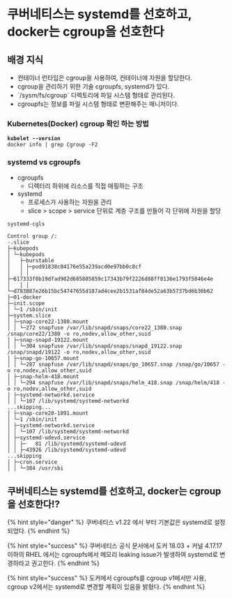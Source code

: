# 쿠버네티스는 systemd를 선호하고, docker는 cgroup을 선호한다

## 배경 지식

* 컨테이너 런타임은 cgroup을 사용하여, 컨테이너에 자원을 할당한다.
* cgroup을 관리하기 위한 기술 cgroupfs, systemd가 있다.
* \`/sysm/fs/cgroup\` 디렉토리에 파일 시스템 형태로 관리된다.
* cgroupfs는 정보를 파일 시스템 형태로 변환해주는 매니저이다.



### Kubernetes(Docker) cgroup 확인 하는 방법

<pre><code><strong>kubelet --version
</strong>docker info | grep Cgroup -F2
</code></pre>

### systemd vs cgroupfs

* cgroupfs
  * 디렉터리 하위에 리소스를 직접 매핑하는 구조
* systemd
  * 프로세스가 사용하는 자원을 관리
  * slice > scope > service  단위로 계층 구조를 만들어 각 단위에 자원을 할당

```
systemd-cgls

Control group /:
-.slice
├─kubepods
│ └─kubepods
│   ├─burstable
│   │ ├─pod91838c84176e55a239acd0e97bb0c8cf
│   │ │ ├─617333f8b19dfad902d685805859c17343b79f2226d88ff0136e1793f5046e4e
│   │ │ └─d783887e26b15bc54747655d187ad4cee2b1531af84de52a63b5737bd6b30b62
├─01-docker
├─init.scope
│ └─1 /sbin/init
├─system.slice
│ ├─snap-core22-1380.mount
│ │ └─272 snapfuse /var/lib/snapd/snaps/core22_1380.snap /snap/core22/1380 -o ro,nodev,allow_other,suid
│ ├─snap-snapd-19122.mount
│ │ └─304 snapfuse /var/lib/snapd/snaps/snapd_19122.snap /snap/snapd/19122 -o ro,nodev,allow_other,suid
│ ├─snap-go-10657.mount
│ │ └─287 snapfuse /var/lib/snapd/snaps/go_10657.snap /snap/go/10657 -o ro,nodev,allow_other,suid
│ ├─snap-helm-418.mount
│ │ └─294 snapfuse /var/lib/snapd/snaps/helm_418.snap /snap/helm/418 -o ro,nodev,allow_other,suid
│ ├─systemd-networkd.service
│ │ └─107 /lib/systemd/systemd-networkd
...skipping...
│ ├─snap-core20-1891.mount
│ └─1 /sbin/init
│ ├─systemd-networkd.service
│ │ └─107 /lib/systemd/systemd-networkd
│ ├─systemd-udevd.service
│ │ ├─   81 /lib/systemd/systemd-udevd
│ │ ├─43926 /lib/systemd/systemd-udevd
...skipping
│ ├─cron.service
│ │ └─384 /usr/sbi
```



## 쿠버네티스는 systemd를 선호하고, docker는 cgroup을 선호한다!?

{% hint style="danger" %}
쿠버네티스 v1.22 에서 부터 기본값은 systemd로 설정되었다.
{% endhint %}

{% hint style="success" %}
쿠버네티스 공식 문서에서 도커 18.03 + 커널 4.17.17 이하의 RHEL 에서는 cgroupfs에서 메모리 leaking issue가 발생하여 systemd로 변경하라고 권고한다.
{% endhint %}

{% hint style="success" %}
도커에서 cgroupfs를 cgroup v1에서만 사용, cgroup v2에서는 systemd로 변경할 계획이 있음을 밝혔다.
{% endhint %}

